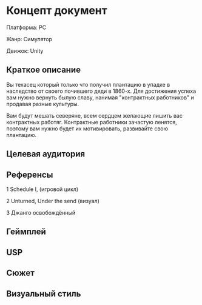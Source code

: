# Концепт документ

Платформа: PC

Жанр: Симулятор

Движок: Unity

## Краткое описание

Вы техасец который только что получил плантацию в упадке в наследство от своего почившего дяди в 1860-х. Для достижения успеха вам нужно вернуть былую славу, нанимая "контрактных работников" и продавая разные культуры.

Вам будут мешать северяне, всем сердцем желающие лишить вас контрактных работяг. Контрактные работники зачастую ленятся, поэтому вам нужно будет их мотивировать, развивайте свою плантацию.

## Целевая аудитория

## Референсы

1 Schedule I, (игровой цикл)

2 Unturned, Under the send (визуал)

3 Джанго освобождённый

## Геймплей

## USP

## Сюжет

## Визуальный стиль
